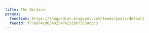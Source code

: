 ```yaml
---
title: The Gordian
params:
  feedlink: https://thegordian.blogspot.com/feeds/posts/default
  feedid: f77a974cd634925476232bb73550c5c3
---
```

